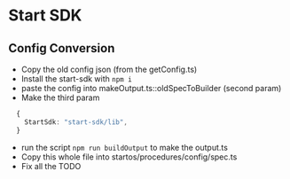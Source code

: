 # Start SDK

## Config Conversion

- Copy the old config json (from the getConfig.ts)
- Install the start-sdk with `npm i`
- paste the config into makeOutput.ts::oldSpecToBuilder (second param)
- Make the third param

```ts
  {
    StartSdk: "start-sdk/lib",
  }
```

- run the script `npm run buildOutput` to make the output.ts
- Copy this whole file into startos/procedures/config/spec.ts
- Fix all the TODO
